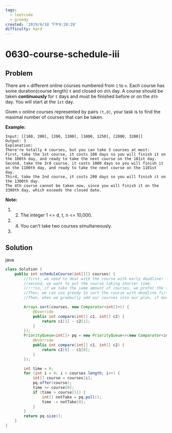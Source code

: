```yaml
---
tags:
  - leetcode
  - greedy
created: '2019/6/18 下午9:28:28'
difficulty: hard
---
```


# 0630-course-schedule-iii

## Problem

There are `n` different online courses numbered from `1` to `n`. Each course has some duration\(course length\) `t` and closed on `dth` day. A course should be taken **continuously** for `t` days and must be finished before or on the `dth` day. You will start at the `1st` day.  
  


Given `n` online courses represented by pairs `(t,d)`, your task is to find the maximal number of courses that can be taken.  
  


**Example:**  
  


```text
Input: [[100, 200], [200, 1300], [1000, 1250], [2000, 3200]]
Output: 3
Explanation: 
There're totally 4 courses, but you can take 3 courses at most:
First, take the 1st course, it costs 100 days so you will finish it on the 100th day, and ready to take the next course on the 101st day.
Second, take the 3rd course, it costs 1000 days so you will finish it on the 1100th day, and ready to take the next course on the 1101st day. 
Third, take the 2nd course, it costs 200 days so you will finish it on the 1300th day. 
The 4th course cannot be taken now, since you will finish it on the 3300th day, which exceeds the closed date.
```

**Note:**  
  


1. 2. The integer 1 &lt;= d, t, n &lt;= 10,000.
3. 4. You can't take two courses simultaneously.
5. 
## Solution

java

```java
class Solution {
    public int scheduleCourse(int[][] courses) {    
        //first, we need to deal with the course with early deadline!
        //second, we want to put the course taking shorter time.
        //!!!so, if we take the same amount of courses, we prefer the strategy with shorter time.
        //Then, we can use greedy to sort the course with deadline first
        //Then, when we gradaully add our courses into our plan, if more than our expectation, poll the courses which taking longest time.

        Arrays.sort(courses, new Comparator<int[]>() {
            @Override
            public int compare(int[] c1, int[] c2) {
                return c1[1] - c2[1];
            }
        });
        PriorityQueue<int[]> pq = new PriorityQueue<>(new Comparator<int[]>() {
            @Override
            public int compare(int[] c1, int[] c2) {
                return c2[0] - c1[0];
            }
        });

        int time = 0;
        for (int i = 0; i < courses.length; i++) {
            int[] course = courses[i];
            pq.offer(course);
            time += course[0];
            if (time > course[1]) {
                int[] notTake = pq.poll();
                time -= notTake[0];
            }
        }
        return pq.size();
    }
}
​
```

